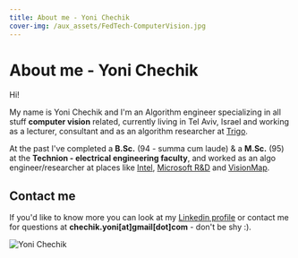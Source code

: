 ```yaml
---
title: About me - Yoni Chechik
cover-img: /aux_assets/FedTech-ComputerVision.jpg
---
```


# About me - Yoni Chechik

Hi!

My name is Yoni Chechik and I'm an Algorithm engineer specializing in all stuff **computer vision** related, currently living in Tel Aviv, Israel and working as a lecturer, consultant and as an algorithm researcher at [Trigo](https://www.trigo.tech/).

At the past I've completed a **B.Sc.** (94 - summa cum laude) & a **M.Sc.** (95) at the **Technion - electrical engineering faculty**, and worked as an algo engineer/researcher at places like [Intel](https://www.intel.com/content/www/us/en/homepage.html), [Microsoft R&D](https://www.microsoftrnd.co.il/) and [VisionMap](http://www.visionmap.com/).

## Contact me

If you'd like to know more you can look at my [Linkedin profile](https://www.linkedin.com/in/yoni-chechik-9b3173123/) or contact me for questions at **chechik.yoni[at]gmail[dot]com** - don't be shy :).

![Yoni Chechik](/aux_assets/Yoni_Chechik.jpg)